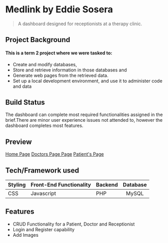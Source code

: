 # Medlink by Eddie Sosera
 > A dashboard designed for receptionists at a therapy clinic.

## Project Background
#### This is a term 2 project where we were tasked to:
* Create and modify databases, 
* Store and retrieve information in those databases and 
* Generate web pages from the retrieved data. 
* Set up a local development environment, and use it to administer code and data


## Build Status
The dashboard can complete most required functionalities assigned in the brief.There are minor user experience issues not attended to, however the dashboard completes most features.

## Preview
[Home Page](app/img/screenshots/appointments_home.png)
[Doctors Page Page](app/img/screenshots/doctors.png)
[Patient's Page](app/img/screenshots/patients.png)

## Tech/Framework used



| Styling  | Front-End Functionality | Backend  | Database |
| ------------- |:-------------| ------------- |:-------------:|
| CSS      | Javascript     |PHP|MySQL



## Features

* CRUD Functionality for a Patient, Doctor and Receptionist
* Login and Register capability
* Add Images



